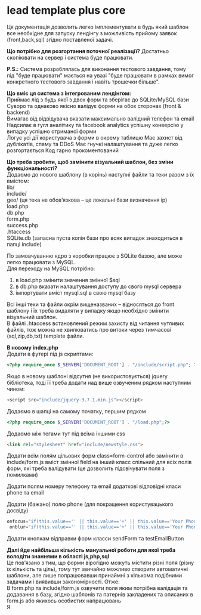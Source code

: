 # lead template plus core  

Ця документація дозволить легко імплементувати в будь який шаблон все необхідне для запуску лендінгу з можливість прийому заявок (front,back,sql) згідно поставленої задачі.  

**Що потрібно для розгортання поточної реалізації?**
Достатньо скопіювати на сервер і система буде працювати.

**P.S.:** Система розроблялась для виконання тестового завдання, тому під "буде працювати" мається на увазі "буде працювати в рамках вимог конкретного тестового завдання і навіть трошечки більше".  

**Що вміє ця система з інтегрованим лендінгом:**  
Приймає лід з будь якої з двох форм та зберігає до SQLite/MySQL бази
Суворо та однаково якісно валідує форми на обох сторонах (front & backend)  
Вимагає від відвідувача вказати максимально валідний телефон та email  
Надсилає в гугл аналітику та facebook analytics успішну конверсію у випадку успішно отриманої форми  
Логує усі дії користувача з форми в окрему таблицю
Має захист від дублікатів, спаму та DDoS
Має гнучкі налаштування та дуже легко розгортається
Код гарно прокоментований

**Що треба зробити, щоб замінити візуальний шаблон, без зміни функціональності?**  
Додаємо до нового шаблону (в корінь) наступні файли та теки разом з їх вмістом:  
lib/  
include/  
geo/ (ця тека не обов’язкова – це локальні бази визначення ip)  
load.php  
db.php  
form.php  
success.php  
.htaccess  
SQLite.db (запасна пуста копія бази про всяк випадок знаходиться в папці include)  

По замовчуванню ядро з коробки працює з SQLite базою, але може легко працювати з MySQL.  
Для переходу на MySQL потрібно:  
1)	в load.php змінити значення змінної $sql 
2)	в db.php вказати налаштування доступу до свого mysql сервера  
3)	імпортувати вміст mysql.sql в свою mysql базу  

Всі інші теки та файли окрім вищеназваних – відносяться до front шаблону і їх треба видаляти у випадку якщо необхідно змінити  візуальний шаблон.  
В файлі .htaccess встановлений режим захисту  від читання чутливих файлів, тож можна не хвилюватись про витоки через тимчасові (sql,zip,db,txt) template файли.  


**В новому index.php**  
Додати в футері під js скриптами:
``` php
<?php require_once $_SERVER['DOCUMENT_ROOT'] . "/include/script.php"; ?>
```
Якщо в новому шаблоні відсутня (не використовується) jquery бібліотека, тоді її треба додати над вище озвученим рядком наступним чином:
``` js
<script src="include/jquery-3.7.1.min.js"></script>
```
Додаємо в шапці на самому початку, першим рядком  
``` php
<?php require_once $_SERVER['DOCUMENT_ROOT'] . "/load.php";?>
``` 
Додаємо між тегами <head>тут</head> під всіма іншими css  
``` html
<link rel="stylesheet" href="include/newstyle.css">
``` 
Додати всім полям цільових форм class=form-control або замінити в include/form.js вміст змінної field на інший класс спільний для всіх полів форм, які треба валідувати (це дозволить підсвічувати поля з помилками)  

Додати полям номеру телефону та email додаткові відповідні класи phone та  email  

Додати (бажано) полю phone (для покращення користувацького досвіду)
``` js
onfocus="if(this.value=='' || this.value=='+' || this.value=='Your Phone')this.value='+'"
 onblur="if(this.value=='' || this.value=='+' || this.value=='Your Phone')this.value=''"
```
Додати кнопкам відправки форм класси sendForm та testEmailButton  

**Далі йде найбільша кількість мануальної роботи для якої треба володіти знаннями в області js,php,sql**  
Це пов’язано з тим, що форми вірогідно можуть містити різні поля (різну їх кількість та ціль), тому тут звичайно можливо створити автоматичні шаблони, але лише попрацювавши принаймні з кількома подібними задачами і виявивши закономірності. 
Отже:  
В form.php та include/form.js озвучити поля яким потрібна валідація та додавання в базу, згідно шаблонів та патернів закладених та описаних в form.js або якихось особистих напрацювань  
Я

